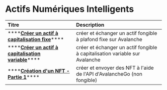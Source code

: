 # Actifs Numériques Intelligents

| Titre | Description |
| :--- | :--- |
| \*\*\*\*[**Créer un actif à capitalisation fixe**](creer-un-actif-a-capitalisation-fixe.md)\*\*\*\* | créer et échanger un actif fongible à plafond fixe sur Avalanche |
| \*\*\*\*[**Créer un actif à capitalisation variable**](creer-un-actif-a-capitalisation-variable.md)\*\*\*\* | créer et échanger un actif fongible à capitalisation variable sur Avalanche |
| \*\*\*\*[**Création d'un NFT - Partie 1**](creation-dun-nft-partie-1.md)\*\*\*\* | créer et envoyer des NFT à l'aide de l'API d'AvalancheGo \(non fongible\) |

